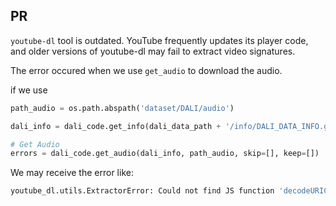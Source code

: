 ## PR
`youtube-dl` tool is outdated. YouTube frequently updates its player code, and older versions of youtube-dl may fail to extract video signatures.

The error occured when we use `get_audio` to download the audio.

if we use 
```python
path_audio = os.path.abspath('dataset/DALI/audio')

dali_info = dali_code.get_info(dali_data_path + '/info/DALI_DATA_INFO.gz')

# Get Audio
errors = dali_code.get_audio(dali_info, path_audio, skip=[], keep=[])
```
We may receive the error like:
```bash
youtube_dl.utils.ExtractorError: Could not find JS function 'decodeURIComponent'; please report this issue on https://yt-dl.org/bug . Make sure you are using the latest version; see  https://yt-dl.org/update  on how to update. Be sure to call youtube-dl with the --verbose flag and include its complete output.
```
